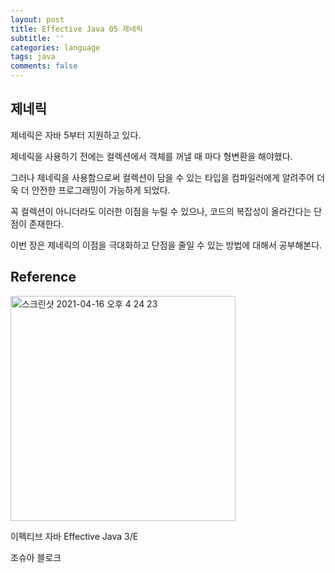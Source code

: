 ```yaml
---
layout: post
title: Effective Java 05 제네릭
subtitle: ''
categories: language
tags: java
comments: false
---
```


## 제네릭

제네릭은 자바 5부터 지원하고 있다.

제네릭을 사용하기 전에는 컬렉션에서 객체를 꺼낼 때 마다 형변환을 해야했다.

그러나 제네릭을 사용함으로써 컬렉션이 담을 수 있는 타입을 컴파일러에게 알려주어 더욱 더 안전한 프로그래밍이 가능하게 되었다.

꼭 컬렉션이 아니더라도 이러한 이점을 누릴 수 있으나, 코드의 복잡성이 올라간다는 단점이 존재한다.

이번 장은 제네릭의 이점을 극대화하고 단점을 줄일 수 있는 방법에 대해서 공부해본다.

## Reference

<img width="360" alt="스크린샷 2021-04-16 오후 4 24 23" src="https://user-images.githubusercontent.com/43809168/114987533-3e449400-9ed0-11eb-9b5f-a24f73b6f138.png">

이펙티브 자바 Effective Java 3/E

조슈아 블로크
